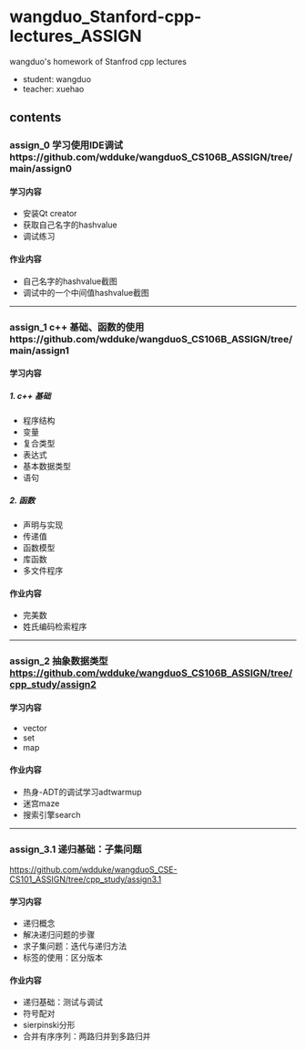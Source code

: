 # wangduo_Stanford-cpp-lectures_ASSIGN
wangduo's homework of Stanfrod cpp lectures
  * student: wangduo
  * teacher: xuehao
## contents
### assign_0 学习使用IDE调试https://github.com/wdduke/wangduoS_CS106B_ASSIGN/tree/main/assign0
#### 学习内容
  * 安装Qt creator
  * 获取自己名字的hashvalue
  * 调试练习
#### 作业内容
  * 自己名字的hashvalue截图
  * 调试中的一个中间值hashvalue截图
---
### assign_1 c++ 基础、函数的使用https://github.com/wdduke/wangduoS_CS106B_ASSIGN/tree/main/assign1
#### 学习内容
##### 1. c++ 基础  
  * 程序结构
  * 变量
  * 复合类型
  * 表达式
  * 基本数据类型
  * 语句
##### 2. 函数
  * 声明与实现
  * 传递值
  * 函数模型
  * 库函数
  * 多文件程序
  
#### 作业内容
  * 完美数
  * 姓氏编码检索程序
---
### assign_2 抽象数据类型 https://github.com/wdduke/wangduoS_CS106B_ASSIGN/tree/cpp_study/assign2
#### 学习内容
  * vector
  * set
  * map
#### 作业内容
  * 热身-ADT的调试学习adtwarmup
  * 迷宫maze
  * 搜索引擎search
---
### assign_3.1 递归基础：子集问题 
https://github.com/wdduke/wangduoS_CSE-CS101_ASSIGN/tree/cpp_study/assign3.1
#### 学习内容
  * 递归概念
  * 解决递归问题的步骤
  * 求子集问题：迭代与递归方法
  * 标签的使用：区分版本

#### 作业内容
  * 递归基础：测试与调试
  * 符号配对
  * sierpinski分形
  * 合并有序序列：两路归并到多路归并
